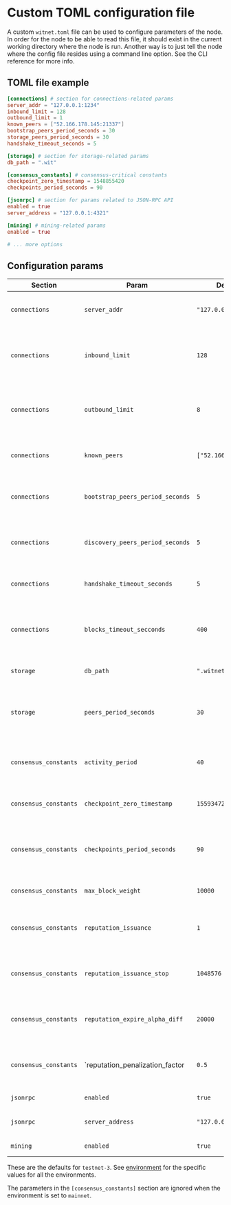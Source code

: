 # Custom TOML configuration file

A custom `witnet.toml` file can be used to configure parameters of the node. In order for the node to be able to read this file, it should exist in the current working directory where the node is run. Another way is to just tell the node where the config file resides using a command line option. See the CLI reference for more info.

## TOML file example

``` toml
[connections] # section for connections-related params
server_addr = "127.0.0.1:1234"
inbound_limit = 128
outbound_limit = 1
known_peers = ["52.166.178.145:21337"]
bootstrap_peers_period_seconds = 30
storage_peers_period_seconds = 30
handshake_timeout_seconds = 5

[storage] # section for storage-related params
db_path = ".wit"

[consensus_constants] # consensus-critical constants
checkpoint_zero_timestamp = 1548855420
checkpoints_period_seconds = 90

[jsonrpc] # section for params related to JSON-RPC API
enabled = true
server_address = "127.0.0.1:4321"

[mining] # mining-related params
enabled = true

# ... more options
```

## Configuration params

| Section               | Param                            | Default Value              | Description                                                         |
|-----------------------|----------------------------------|----------------------------|---------------------------------------------------------------------|
| `connections`         | `server_addr`                    | `"127.0.0.1:21337"`        | Server socket address to which it should bind to                    |
| `connections`         | `inbound_limit`                  | `128`                      | Maximum number of concurrent connections the server should accept   |
| `connections`         | `outbound_limit`                 | `8`                        | Maximum number of opened connections to other peers this node has   |
| `connections`         | `known_peers`                    | `["52.166.178.145:21337"]` | Other peer addresses this node knows about at start                 |
| `connections`         | `bootstrap_peers_period_seconds` | `5`                        | Period of the outbound peer bootstrapping process (in seconds)      |
| `connections`         | `discovery_peers_period_seconds` | `5`                        | Period of the outbound peer discovery process (in seconds)          |
| `connections`         | `handshake_timeout_seconds`      | `5`                        | Timeout for the handshake process (in seconds)                      |
| `connections`         | `blocks_timeout_secconds`        | `400`                      | Number of seconds before giving up waiting for requested blocks     |
| `storage`             | `db_path`                        | `".witnet-rust-testnet-3"` | Directory containing the database files                             |
| `storage`             | `peers_period_seconds`           | `30`                       | Period of the known peers backup into storage process (in seconds)  |
| `consensus_constants` | `activity_period`                | `40`                       | Number of recent epochs to comput for witness activity metric       |
| `consensus_constants` | `checkpoint_zero_timestamp`      | `1559347200`               | Timestamp at checkpoint 0 (the start of epoch 0)                    |
| `consensus_constants` | `checkpoints_period_seconds`     | `90`                       | Seconds between the start of an epoch and the start of the next one |
| `consensus_constants` | `max_block_weight`               | `10000`                    | Maximum size for each block in the chain                            |
| `consensus_constants` | `reputation_issuance`            | `1`                        | How many reputation points to issue per each witnessing act         |
| `consensus_constants` | `reputation_issuance_stop`       | `1048576`                  | Number of witnessing acts before reputation issuance halts          |
| `consensus_constants` | `reputation_expire_alpha_diff`   | `20000`                    | Number of witnessing acts before a reputation point expires         |
| `consensus_constants` | `reputation_penalization_factor  | `0.5`                      | Fraction of reputation lost by witnesses being out of consensus     |
| `jsonrpc`             | `enabled`                        | `true`                     | Enable JSON-RPC server                                              |
| `jsonrpc`             | `server_address`                 | `"127.0.0.1:21338"`        | JSON-RPC server socket address                                      |
| `mining`              | `enabled`                        | `true`                     | Enable MiningManager                                                |

These are the defaults for `testnet-3`.
See [environment][environment] for the specific values for all the environments.

The parameters in the `[consensus_constants]` section are ignored when the
environment is set to `mainnet`.

[environment]: environment.md
